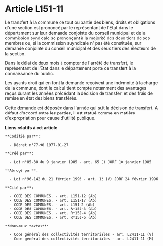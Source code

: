 # Article L151-11

Le transfert à la commune de tout ou partie des biens, droits et obligations d'une section est prononcé par le représentant
de l'Etat dans le département sur leur demande conjointe du conseil municipal et de la commission syndicale se prononçant à
la majorité des deux tiers de ses membres ou, si la commission suyndicale n' pas été constituée, sur demande conjointe du
conseil municipal et des deux tiers des électeurs de la section.

Dans le délai de deux mois à compter de l'arrêté de transfert, le représentant de l'Etat dans le département porte ce
transfert à la connaissance du public.

Les ayants droit qui en font la demande reçoivent une indemnité à la charge de la commune, dont le calcul tient compte
notamment des avantages reçus durant les années précédant la décision de transfert et des frais de remise en état des biens
transférés.

Cette demande est déposée dans l'année qui suit la décision de transfert. A défaut d'accord entre les parties, il est statué
comme en matière d'expropriation pour cause d'utilité publique.

**Liens relatifs à cet article**

	**Codifié par**:

	  - Décret n°77-90 1977-01-27

	**Créé par**:

	  - Loi n°85-30 du 9 janvier 1985 - art. 65 () JORF 10 janvier 1985

	**Abrogé par**:

	  - Loi n°96-142 du 21 février 1996 - art. 12 (V) JORF 24 février 1996

	**Cité par**:

	  - CODE DES COMMUNES. - art. L151-12 (Ab)
	  - CODE DES COMMUNES. - art. L151-17 (Ab)
	  - CODE DES COMMUNES. - art. L151-2 (Ab)
	  - CODE DES COMMUNES. - art. R*151-3 (Ab)
	  - CODE DES COMMUNES. - art. R*151-4 (Ab)
	  - CODE DES COMMUNES. - art. R*151-6 (Ab)

	**Nouveaux textes**:

	  - Code général des collectivités territoriales - art. L2411-11 (V)
	  - Code général des collectivités territoriales - art. L2411-11 (M)
